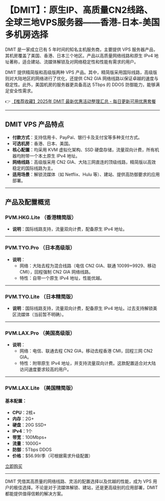 # 【DMIT】：原生IP、高质量CN2线路、全球三地VPS服务器——香港-日本-美国多机房选择

DMIT 是一家成立已有 5 年时间的知名主机服务商，主要提供 VPS 服务器产品，其机房覆盖了美国、香港、日本三个地区。产品以高质量网络线路和原生 IPv4 地址著称，适合建站、流媒体解锁及对网络稳定性和性能有需求的用户。

DMIT 提供精简版和高级版两种 VPS 产品。其中，精简版采用国际线路，高级版则对大陆地区的网络进行了优化，还提供 CN2 GIA 网络线路以保证卓越的速度与稳定性。此外，美国机房的服务器更具备高达 5Tbps 的 DDOS 防御能力，能够满足安全性需求。

👉 [【推荐收藏】2025年 DMIT 最新优惠活动整理汇总 - 每日更新可用优惠套餐](https://bit.ly/dmit_coupon)

---

## DMIT VPS 产品特点

- **付款方式**：支持信用卡、PayPal、银行卡及支付宝等多种支付方式。
- **可选机房**：香港、日本、美国。
- **核心配置**：均采用 KVM 虚拟化架构、SSD 硬盘存储，流量双向计费，所有机器均附带一个本土原生 IPv4 地址。
- **网络线路**：高级版采用 CN2 GIA、大陆三网直连的顶级线路，精简版以高效稳定的国际线路为主。
- **适用场景**：解锁流媒体（如 Netflix、Hulu 等）、建站、提供高防御要求的应用部署。

---

## 产品及配置概览

### **PVM.HKG.Lite** （香港精简版）
- **说明**：国际线路支持，流量双向计费，配备原生 IPv4 地址。
  
---

### **PVM.TYO.Pro** （日本高级版）
- **说明**：
  - 网络：大陆去程为混合线路（电信 CN2 GIA、联通 10099+9929、移动CMI），回程强制 CN2 GIA 网络线路。
  - 特性：自带一个原生 IPv4 地址，性能优越。

---

### **PVM.TYO.Lite** （日本精简版）
- **说明**：国际线路支持，流量双向计费，配备原生 IPv4 地址。过去支持解锁美区流媒体（当前暂不明确）。

---

### **PVM.LAX.Pro** （美国高级版）
- **说明**：
  - 网络：电信、联通去程 CN2 GIA，移动去程香港 CMI，回程三网 CN2 GIA。
  - 特性：附带原生 IPv4 地址，并支持流量双向计费。这款配置适合对大陆访问速度要求较高的用户。

---

### **PVM.LAX.Lite** （美国精简版）
#### **基本配置**：
- **CPU**：2核+
- **内存**：2G+
- **硬盘**：20G SSD+
- **IPv4**：1个
- **带宽**：100Mbps+
- **流量**：1000G+
- **防御**：5Tbps DDOS
- **价格**：$56.99/季（可根据需求升级配置）

[立即购买](https://bit.ly/dmit_coupon)

---

DMIT 凭借其高质量的网络线路、灵活的配置选择以及优越的性能，成为 VPS 用户的极佳选择。不论是对于流媒体解锁、建站，还是更高级别的应用部署，DMIT 都能提供值得信赖的解决方案。